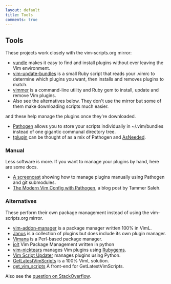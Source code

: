 ```yaml
---
layout: default
title: Tools
comments: true
---
```


## Tools

These projects work closely with the vim-scripts.org mirror:

 * [vundle](http://github.com/gmarik/vundle) makes it easy to find
   and install plugins without ever leaving the Vim environment.
 * [vim-update-bundles](http://github.com/bronson/vim-update-bundles)
   is a small Ruby script that reads your .vimrc to determine which plugins
   you want, then installs and removes plugins to match.
 * [vimmer](https://github.com/densitypop/Vimmer) is a command-line utility
   and Ruby gem to install, update and remove Vim plugins.
 * Also see the alternatives below.  They don't use the mirror but
   some of them make downloading scripts much easier.

and these help manage the plugins once they're downloaded.

 * [Pathogen](http://github.com/tpope/vim-pathogen) allows you to store your scripts
   individually in ~/.vim/bundles instead of one gigantic communal directory tree.
 * [tplugin](http://github.com/tomtom/tplugin_vim)
   can be thought of as a mix of Pathogen and
   [AsNeeded](http://github.com/vim-scripts/AsNeeded).

### Manual

Less software is more.  If you want to manage your plugins
by hand, here are some docs.

 * [A screencast](http://vimcasts.org/episodes/synchronizing-plugins-with-git-submodules-and-pathogen/)
   showing how to manage plugins manually using Pathogen and git submodules.
 * [The Modern Vim Config with Pathogen](http://tammersaleh.com/posts/the-modern-vim-config-with-pathogen),
   a blog post by Tammer Saleh.

### Alternatives

These perform their own package management instead of using the
vim-scripts.org mirror.

 * [vim-addon-manager](http://github.com/MarcWeber/vim-addon-manager)
   is a package manager written 100% in VimL.
 * [Janus](http://github.com/carlhuda/janus) is a collection of plugins but
   does include its own plugin manager.
 * [Vimana](http://github.com/c9s/Vimana) is a Perl-based package manager.
 * [jolt](http://github.com/vimjolts/jolt)
    Vim Package Management written in python
 * [vim-nicktears](http://github.com/carllerche/vim-nicktears) manages
   Vim plugins using [Rubygems](http://rubygems.org/).
 * [Vim Script Updater](http://www.vim.org/scripts/script.php?script_id=3135)
   manages plugins using Python.
 * [GetLatestVimScripts](http://www.vim.org/scripts/script.php?script_id=642)
   is a 100% VimL solution.
 * [get\_vim\_scripts](http://blog.amit-agarwal.co.in/2011/03/09/all-in-one-solution-for-all-the-scripts-of-vim-from-vim-org/)
   A front-end for GetLatestVimScripts.

Also see the [question on StackOverflow](http://stackoverflow.com/questions/2458398/package-management-for-vim).

